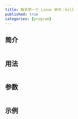 ```yaml
---
title: 每天学一个 Linux 命令：kill
published: true
categories: [program]
---
```


## 简介
```
```

## 用法
```
```

## 参数
```
```

## 示例
```
```
